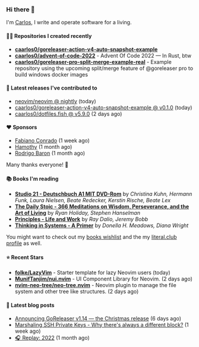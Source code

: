 ### Hi there 👋

I'm [Carlos](https://caarlos0.dev), I write and operate software for a living.

#### 👨‍💻 Repositories I created recently
- **[caarlos0/goreleaser-action-v4-auto-snapshot-example](https://github.com/caarlos0/goreleaser-action-v4-auto-snapshot-example)**
- **[caarlos0/advent-of-code-2022](https://github.com/caarlos0/advent-of-code-2022)** - Advent Of Code 2022 — In Rust, btw
- **[caarlos0/goreleaser-pro-split-merge-example-real](https://github.com/caarlos0/goreleaser-pro-split-merge-example-real)** - Example repository using the upcoming split/merge feature of @goreleaser pro to build windows docker images

#### 🚀 Latest releases I've contributed to


- [neovim/neovim @ nightly](https://github.com/neovim/neovim/releases/tag/nightly) (today)
- [caarlos0/goreleaser-action-v4-auto-snapshot-example @ v0.1.0](https://github.com/caarlos0/goreleaser-action-v4-auto-snapshot-example/releases/tag/v0.1.0) (today)
- [caarlos0/dotfiles.fish @ v5.9.0](https://github.com/caarlos0/dotfiles.fish/releases/tag/v5.9.0) (2 days ago)

#### ❤️ Sponsors
- [Fabiano Conrado](https://github.com/fconhkd) (1 week ago)
- [Hamothy](https://github.com/sgoudham) (1 month ago)
- [Rodrigo Baron](https://github.com/rodrigobaron) (1 month ago)

Many thanks everyone! 🙏

#### 📚 Books I'm reading
- **[Studio 21 - Deutschbuch A1 MIT DVD-Rom](https://literal.club/caarlos0/book/laura-nielsen-hermann-funk-beate-redecker-christina-kuhn-kerstin-rische-beate-lex-studio-21-c60yd)** by _Christina Kuhn, Hermann Funk, Laura Nielsen, Beate Redecker, Kerstin Rische, Beate Lex_
- **[The Daily Stoic - 366 Meditations on Wisdom, Perseverance, and the Art of Living](https://literal.club/caarlos0/book/the-daily-stoic-lbfbd)** by _Ryan Holiday, Stephen Hanselman_
- **[Principles - Life and Work](https://literal.club/caarlos0/book/ray-dalioray-daliojeremy-bobbprinciples-a9caw)** by _Ray Dalio, Jeremy Bobb_
- **[Thinking in Systems - A Primer](https://literal.club/caarlos0/book/thinking-in-systems-0q34a)** by _Donella H. Meadows, Diana Wright_

You might want to check out my [books
wishlist](https://www.amazon.com.br/hz/wishlist/ls/EB8P7VS717SV) and the my
[literal.club profile](https://literal.club/caarlos0) as well.

#### ⭐ Recent Stars
- **[folke/LazyVim](https://github.com/folke/LazyVim)** - Starter template for lazy Neovim users (today)
- **[MunifTanjim/nui.nvim](https://github.com/MunifTanjim/nui.nvim)** - UI Component Library for Neovim. (2 days ago)
- **[nvim-neo-tree/neo-tree.nvim](https://github.com/nvim-neo-tree/neo-tree.nvim)** - Neovim plugin to manage the file system and other tree like structures. (2 days ago)

#### 📄 Latest blog posts
- [Announcing GoReleaser v1.14 — the Christmas release](https://carlosbecker.com/posts/goreleaser-v1.14/) (6 days ago)
- [Marshaling SSH Private Keys - Why there&#39;s always a different block?](https://carlosbecker.com/posts/ssh-marshal-private-key/) (1 week ago)
- [🎧 Replay: 2022](https://carlosbecker.com/posts/replay-2022/) (1 month ago)
